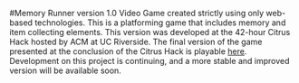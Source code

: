 #Memory Runner version 1.0
Video Game created strictly using only web-based technologies. This is a platforming game that includes memory and item collecting elements. This version was developed at the 42-hour Citrus Hack hosted by ACM at UC Riverside. The final version of the game presented at the conclusion of the Citrus Hack is playable [here](http://memoryrunner.tk). Development on this project is continuing, and a more stable and improved version will be available soon.